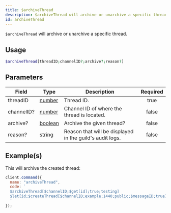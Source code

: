 ```yaml
---
title: $archiveThread
description: $archiveThread will archive or unarchive a specific thread.
id: archiveThread
---
```


`$archiveThread` will archive or unarchive a specific thread.

## Usage

```php
$archiveThread[threadID;channelID?;archive?;reason?]
```

## Parameters

| Field      | Type                                                                                                | Description                                              | Required |
| ---------- | --------------------------------------------------------------------------------------------------- | -------------------------------------------------------- | :------: |
| threadID   | [number](https://developer.mozilla.org/en-US/docs/Web/JavaScript/Reference/Global_Objects/Number)   | Thread ID.                                               |   true   |
| channelID? | [number](https://developer.mozilla.org/en-US/docs/Web/JavaScript/Reference/Global_Objects/Number)   | Channel ID of where the thread is located.               |  false   |
| archive?   | [boolean](https://developer.mozilla.org/en-US/docs/Web/JavaScript/Reference/Global_Objects/Boolean) | Archive the given thread?                                |  false   |
| reason?    | [string](https://developer.mozilla.org/en-US/docs/Web/JavaScript/Reference/Global_Objects/String)   | Reason that will be displayed in the guild's audit logs. |  false   |

## Example(s)

This will archive the created thread:

```javascript
client.command({
  name: "archiveThread",
  code: `
  $archiveThread[$channelID;$get[id];true;testing]
  $let[id;$createThread[$channelID;example;1440;public;$messageID;true]]  
  `
});
```
